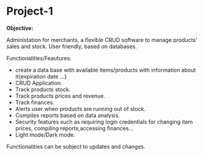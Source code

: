 # Project-1

**Objective:**

Administation for merchants, a flexible CRUD software to manage products' sales and stock. User friendly, based on databases.

Functionalities/Feautures:
- create a data base with available items/products with information about it{expiration date ...}
- CRUD Application.
- Track products stock.
- Track products prices and revenue.
- Track finances.
- Alerts user when products are running out of stock.
- Compiles reports based on data analysis.
- Security features such as requiring login credentials for changing item prices, compiling reports,accessing finances...
- Light mode/Dark mode.



Functionalities can be subject to updates and changes.

